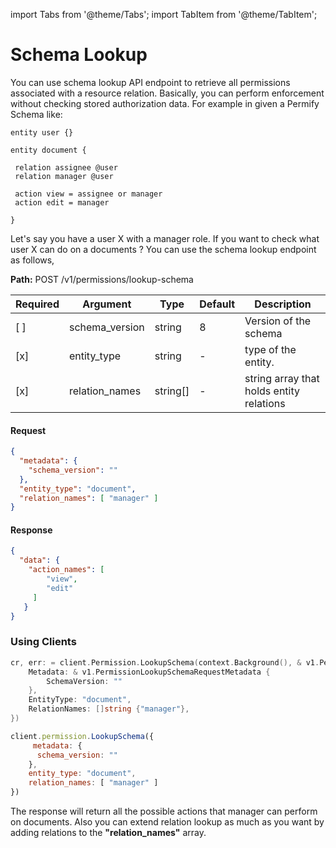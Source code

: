 import Tabs from '@theme/Tabs';
import TabItem from '@theme/TabItem';

# Schema Lookup

You can use schema lookup API endpoint to retrieve all permissions associated with a resource relation. Basically, you can perform enforcement without checking stored authorization data. For example in given a Permify Schema like:

```
entity user {}

entity document { 

 relation assignee @user  
 relation manager @user     
 
 action view = assignee or manager
 action edit = manager
 
}

```

Let's say you have a user X with a manager role. If you want to check what user X can do on a documents ? You can use the schema lookup endpoint as follows,

**Path:** POST /v1/permissions/lookup-schema

| Required | Argument | Type | Default | Description |
|----------|----------|---------|---------|-------------------------------------------------------------------------------------------|
| [ ]   | schema_version | string | 8 | Version of the schema |
| [x]   | entity_type | string | - | type of the entity. 
| [x]   | relation_names | string[] | - | string array that holds entity relations |

#### Request

```json
{
  "metadata": {
    "schema_version": ""
  },
  "entity_type": "document",
  "relation_names": [ "manager" ]
}
```

#### Response

```json
{
  "data": {
    "action_names": [ 
        "view",
        "edit"
     ]
   }
}
```


### Using Clients

<Tabs>
<TabItem value="go" label="Go">

```go
cr, err: = client.Permission.LookupSchema(context.Background(), & v1.PermissionLookupSchemaRequest {
    Metadata: & v1.PermissionLookupSchemaRequestMetadata {
        SchemaVersion: ""
    },
    EntityType: "document",
    RelationNames: []string {"manager"},
})
```

</TabItem>
<TabItem value="node" label="Node">

```javascript
client.permission.LookupSchema({
     metadata: {
      schema_version: ""
    },
    entity_type: "document",
    relation_names: [ "manager" ]
})
```

</TabItem>
</Tabs>

The response will return all the possible actions that manager can perform on documents. Also you can extend relation lookup as much as you want by adding relations to the **"relation_names"** array.